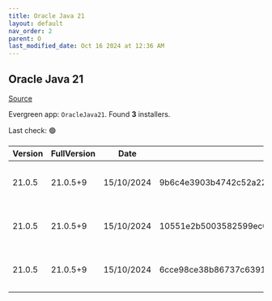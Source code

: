 ```yaml
---
title: Oracle Java 21
layout: default
nav_order: 2
parent: O
last_modified_date: Oct 16 2024 at 12:36 AM
---
```


## Oracle Java 21

[Source](https://www.oracle.com/java/technologies/downloads/#java21)

Evergreen app: `OracleJava21`. Found **3** installers.

Last check: 🟢

| Version | FullVersion | Date       | Sha256                                                           | Type | URI                                                                                                                                            |
| ------- | ----------- | ---------- | ---------------------------------------------------------------- | ---- | ---------------------------------------------------------------------------------------------------------------------------------------------- |
| 21.0.5  | 21.0.5+9    | 15/10/2024 | 9b6c4e3903b4742c52a22d1d463052ba53b55384946277d69d41ff496790576d | exe  | [https://download.oracle.com/java/21/latest/jdk-21_windows-x64_bin.exe](https://download.oracle.com/java/21/latest/jdk-21_windows-x64_bin.exe) |
| 21.0.5  | 21.0.5+9    | 15/10/2024 | 10551e2b5003582599ec0e759113d3de2ca7e87d3352251e168ffc3d4a9cc6d7 | msi  | [https://download.oracle.com/java/21/latest/jdk-21_windows-x64_bin.msi](https://download.oracle.com/java/21/latest/jdk-21_windows-x64_bin.msi) |
| 21.0.5  | 21.0.5+9    | 15/10/2024 | 6cce98ce38b86737c63912fd1df9ecfee1fe209ab08c0e1e16500f054e67de48 | zip  | [https://download.oracle.com/java/21/latest/jdk-21_windows-x64_bin.zip](https://download.oracle.com/java/21/latest/jdk-21_windows-x64_bin.zip) |
